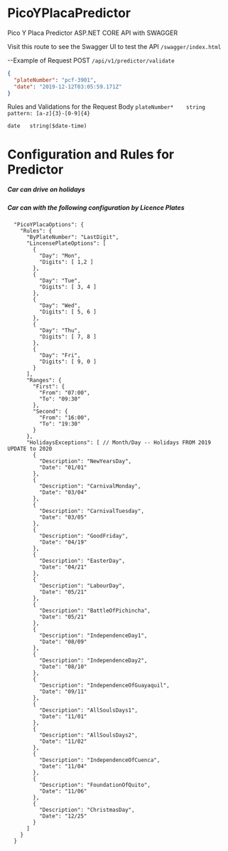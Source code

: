 # PicoYPlacaPredictor
Pico Y Placa Predictor ASP.NET CORE API with SWAGGER

Visit this route to see the Swagger UI to test the API
`/swagger/index.html
`

--Example of Request
POST `/api/v1/predictor/validate`

```json
{
  "plateNumber": "pcf-3901",
  "date": "2019-12-12T03:05:59.171Z"
}
```
Rules and Validations for the Request Body
`
plateNumber*	string
pattern: [a-z]{3}-[0-9]{4}
`

`date	string($date-time)`
# Configuration and Rules for Predictor
##### Car can drive on holidays
##### Car can with the following configuration by Licence Plates

      "PicoYPlacaOptions": {
        "Rules": {
          "ByPlateNumber": "LastDigit",
          "LincensePlateOptions": [
            {
              "Day": "Mon",
              "Digits": [ 1,2 ]
            },
            {
              "Day": "Tue",
              "Digits": [ 3, 4 ]
            },
            {
              "Day": "Wed",
              "Digits": [ 5, 6 ]
            },
            {
              "Day": "Thu",
              "Digits": [ 7, 8 ]
            },
            {
              "Day": "Fri",
              "Digits": [ 9, 0 ]
            }
          ],
          "Ranges": {
            "First": {
              "From": "07:00",
              "To": "09:30"
            },
            "Second": {
              "From": "16:00",
              "To": "19:30"
            }
          },
          "HolidaysExceptions": [ // Month/Day -- Holidays FROM 2019 UPDATE to 2020
            {
              "Description": "NewYearsDay",
              "Date": "01/01"
            },
            {
              "Description": "CarnivalMonday",
              "Date": "03/04"
            },
            {
              "Description": "CarnivalTuesday",
              "Date": "03/05"
            },
            {
              "Description": "GoodFriday",
              "Date": "04/19"
            },
            {
              "Description": "EasterDay",
              "Date": "04/21"
            },
            {
              "Description": "LabourDay",
              "Date": "05/21"
            },
            {
              "Description": "BattleOfPichincha",
              "Date": "05/21"
            },
            {
              "Description": "IndependenceDay1",
              "Date": "08/09"
            },
            {
              "Description": "IndependenceDay2",
              "Date": "08/10"
            },
            {
              "Description": "IndependenceOfGuayaquil",
              "Date": "09/11"
            },
            {
              "Description": "AllSoulsDays1",
              "Date": "11/01"
            },
            {
              "Description": "AllSoulsDays2",
              "Date": "11/02"
            },
            {
              "Description": "IndependenceOfCuenca",
              "Date": "11/04"
            },
            {
              "Description": "FoundationOfQuito",
              "Date": "11/06"
            },
            {
              "Description": "ChristmasDay",
              "Date": "12/25"
            }
          ]
        }
      }
    